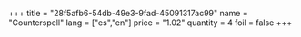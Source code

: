 +++
title = "28f5afb6-54db-49e3-9fad-45091317ac99"
name = "Counterspell"
lang = ["es","en"]
price = "1.02"
quantity = 4
foil = false
+++
